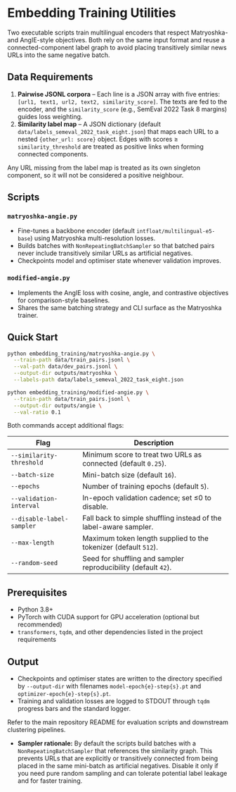 # Embedding Training Utilities

Two executable scripts train multilingual encoders that respect Matryoshka- and AngIE-style objectives. Both rely on the same input format and reuse a connected-component label graph to avoid placing transitively similar news URLs into the same negative batch.

## Data Requirements

1. **Pairwise JSONL corpora** – Each line is a JSON array with five entries: `[url1, text1, url2, text2, similarity_score]`. The texts are fed to the encoder, and the `similarity_score` (e.g., SemEval 2022 Task 8 margins) guides loss weighting.
2. **Similarity label map** – A JSON dictionary (default `data/labels_semeval_2022_task_eight.json`) that maps each URL to a nested `{other_url: score}` object. Edges with scores ≥ `similarity_threshold` are treated as positive links when forming connected components.

Any URL missing from the label map is treated as its own singleton component, so it will not be considered a positive neighbour.

## Scripts

### `matryoshka-angie.py`
- Fine-tunes a backbone encoder (default `intfloat/multilingual-e5-base`) using Matryoshka multi-resolution losses.
- Builds batches with `NonRepeatingBatchSampler` so that batched pairs never include transitively similar URLs as artificial negatives.
- Checkpoints model and optimiser state whenever validation improves.

### `modified-angie.py`
- Implements the AngIE loss with cosine, angle, and contrastive objectives for comparison-style baselines.
- Shares the same batching strategy and CLI surface as the Matryoshka trainer.

## Quick Start

```bash
python embedding_training/matryoshka-angie.py \
  --train-path data/train_pairs.jsonl \
  --val-path data/dev_pairs.jsonl \
  --output-dir outputs/matryoshka \
  --labels-path data/labels_semeval_2022_task_eight.json

python embedding_training/modified-angie.py \
  --train-path data/train_pairs.jsonl \
  --output-dir outputs/angie \
  --val-ratio 0.1
```

Both commands accept additional flags:

| Flag | Description |
| --- | --- |
| `--similarity-threshold` | Minimum score to treat two URLs as connected (default `0.25`). |
| `--batch-size` | Mini-batch size (default `16`). |
| `--epochs` | Number of training epochs (default `5`). |
| `--validation-interval` | In-epoch validation cadence; set ≤0 to disable. |
| `--disable-label-sampler` | Fall back to simple shuffling instead of the label-aware sampler. |
| `--max-length` | Maximum token length supplied to the tokenizer (default `512`). |
| `--random-seed` | Seed for shuffling and sampler reproducibility (default `42`). |

## Prerequisites

- Python 3.8+
- PyTorch with CUDA support for GPU acceleration (optional but recommended)
- `transformers`, `tqdm`, and other dependencies listed in the project requirements

## Output

- Checkpoints and optimiser states are written to the directory specified by `--output-dir` with filenames `model-epoch{e}-step{s}.pt` and `optimizer-epoch{e}-step{s}.pt`.
- Training and validation losses are logged to STDOUT through `tqdm` progress bars and the standard logger.

Refer to the main repository README for evaluation scripts and downstream clustering pipelines.
- **Sampler rationale:** By default the scripts build batches with a `NonRepeatingBatchSampler` that references the similarity graph. This prevents URLs that are explicitly or transitively connected from being placed in the same mini-batch as artificial negatives. Disable it only if you need pure random sampling and can tolerate potential label leakage and for faster training. 
